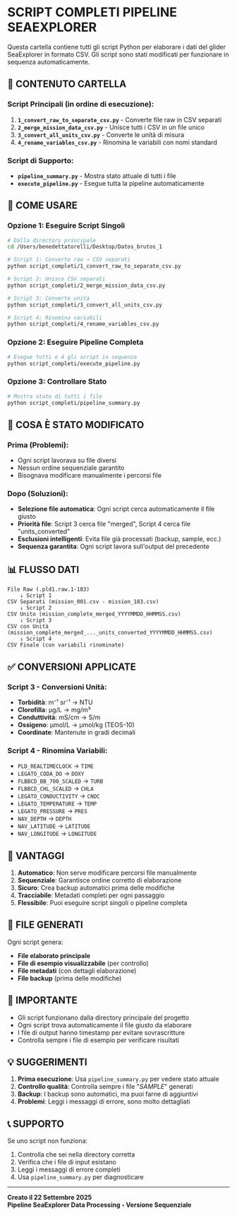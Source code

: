 # SCRIPT COMPLETI PIPELINE SEAEXPLORER

Questa cartella contiene tutti gli script Python per elaborare i dati del glider SeaExplorer in formato CSV. Gli script sono stati modificati per funzionare in sequenza automaticamente.

## 📁 CONTENUTO CARTELLA

### Script Principali (in ordine di esecuzione):
1. **`1_convert_raw_to_separate_csv.py`** - Converte file raw in CSV separati
2. **`2_merge_mission_data_csv.py`** - Unisce tutti i CSV in un file unico
3. **`3_convert_all_units_csv.py`** - Converte le unità di misura
4. **`4_rename_variables_csv.py`** - Rinomina le variabili con nomi standard

### Script di Supporto:
- **`pipeline_summary.py`** - Mostra stato attuale di tutti i file
- **`execute_pipeline.py`** - Esegue tutta la pipeline automaticamente

## 🚀 COME USARE

### Opzione 1: Eseguire Script Singoli
```bash
# Dalla directory principale
cd /Users/benedettatorelli/Desktop/Datos_brutos_1

# Script 1: Converte raw → CSV separati
python script_completi/1_convert_raw_to_separate_csv.py

# Script 2: Unisce CSV separati
python script_completi/2_merge_mission_data_csv.py

# Script 3: Converte unità
python script_completi/3_convert_all_units_csv.py

# Script 4: Rinomina variabili
python script_completi/4_rename_variables_csv.py
```

### Opzione 2: Eseguire Pipeline Completa
```bash
# Esegue tutti e 4 gli script in sequenza
python script_completi/execute_pipeline.py
```

### Opzione 3: Controllare Stato
```bash
# Mostra stato di tutti i file
python script_completi/pipeline_summary.py
```

## 🔧 COSA È STATO MODIFICATO

### Prima (Problemi):
- Ogni script lavorava su file diversi
- Nessun ordine sequenziale garantito
- Bisognava modificare manualmente i percorsi file

### Dopo (Soluzioni):
- **Selezione file automatica**: Ogni script cerca automaticamente il file giusto
- **Priorità file**: Script 3 cerca file "merged", Script 4 cerca file "units_converted"
- **Esclusioni intelligenti**: Evita file già processati (backup, sample, ecc.)
- **Sequenza garantita**: Ogni script lavora sull'output del precedente

## 📊 FLUSSO DATI

```
File Raw (.pld1.raw.1-183)
    ↓ Script 1
CSV Separati (mission_001.csv - mission_183.csv)
    ↓ Script 2  
CSV Unito (mission_complete_merged_YYYYMMDD_HHMMSS.csv)
    ↓ Script 3
CSV con Unità (mission_complete_merged_..._units_converted_YYYYMMDD_HHMMSS.csv)
    ↓ Script 4
CSV Finale (con variabili rinominate)
```

## ✅ CONVERSIONI APPLICATE

### Script 3 - Conversioni Unità:
- **Torbidità**: m⁻¹ sr⁻¹ → NTU
- **Clorofilla**: µg/L → mg/m³
- **Conduttività**: mS/cm → S/m
- **Ossigeno**: µmol/L → µmol/kg (TEOS-10)
- **Coordinate**: Mantenute in gradi decimali

### Script 4 - Rinomina Variabili:
- `PLD_REALTIMECLOCK` → `TIME`
- `LEGATO_CODA_DO` → `DOXY`
- `FLBBCD_BB_700_SCALED` → `TURB`
- `FLBBCD_CHL_SCALED` → `CHLA`
- `LEGATO_CONDUCTIVITY` → `CNDC`
- `LEGATO_TEMPERATURE` → `TEMP`
- `LEGATO_PRESSURE` → `PRES`
- `NAV_DEPTH` → `DEPTH`
- `NAV_LATITUDE` → `LATITUDE`
- `NAV_LONGITUDE` → `LONGITUDE`

## 🎯 VANTAGGI

1. **Automatico**: Non serve modificare percorsi file manualmente
2. **Sequenziale**: Garantisce ordine corretto di elaborazione
3. **Sicuro**: Crea backup automatici prima delle modifiche
4. **Tracciabile**: Metadati completi per ogni passaggio
5. **Flessibile**: Puoi eseguire script singoli o pipeline completa

## 📝 FILE GENERATI

Ogni script genera:
- **File elaborato principale**
- **File di esempio visualizzabile** (per controllo)
- **File metadati** (con dettagli elaborazione)
- **File backup** (prima delle modifiche)

## 🚨 IMPORTANTE

- Gli script funzionano dalla directory principale del progetto
- Ogni script trova automaticamente il file giusto da elaborare
- I file di output hanno timestamp per evitare sovrascritture
- Controlla sempre i file di esempio per verificare risultati

## 💡 SUGGERIMENTI

1. **Prima esecuzione**: Usa `pipeline_summary.py` per vedere stato attuale
2. **Controllo qualità**: Controlla sempre i file "_SAMPLE_" generati
3. **Backup**: I backup sono automatici, ma puoi farne di aggiuntivi
4. **Problemi**: Leggi i messaggi di errore, sono molto dettagliati

## 📞 SUPPORTO

Se uno script non funziona:
1. Controlla che sei nella directory corretta
2. Verifica che i file di input esistano
3. Leggi i messaggi di errore completi
4. Usa `pipeline_summary.py` per diagnosticare

---
**Creato il 22 Settembre 2025**  
**Pipeline SeaExplorer Data Processing - Versione Sequenziale**